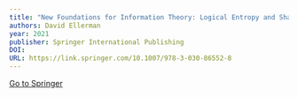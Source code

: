 ```yaml
---
title: "New Foundations for Information Theory: Logical Entropy and Shannon Entropy"
authors: David Ellerman
year: 2021
publisher: Springer International Publishing
DOI: 
URL: https://link.springer.com/10.1007/978-3-030-86552-8
---
```


[Go to Springer](https://link.springer.com/10.1007/978-3-030-86552-8)

